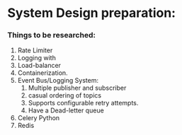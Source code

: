 # System Design preparation:

### Things to be researched:
1. Rate Limiter
2. Logging with 
3. Load-balancer
4. Containerization.
3. Event Bus/Logging System:
    1. Multiple publisher and subscriber
    2. casual ordering of topics 
    3. Supports configurable retry attempts.
    4. Have a Dead-letter queue
4. Celery Python
5. Redis